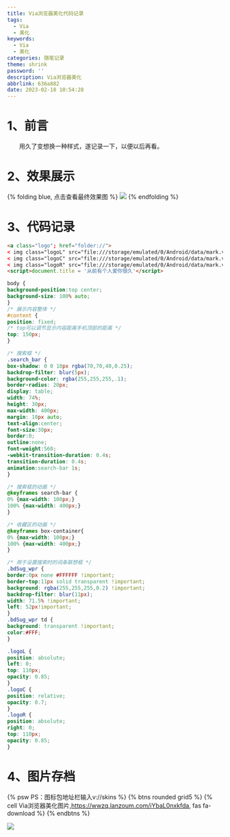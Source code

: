 ```yaml
---
title: Via浏览器美化代码记录
tags:
  - Via
  - 美化
keywords:
  - Via
  - 美化
categories: 随笔记录
theme: shrink
password: ''
description: Via浏览器美化
abbrlink: 636a882
date: 2023-02-18 10:54:28
---
```

# 1、前言
&emsp;&emsp;用久了变想换一种样式，遂记录一下，以便以后再看。
# 2、效果展示
{% folding blue,  点击查看最终效果图 %}
![](https://nkt-blog-1315787778.cos.ap-nanjing.myqcloud.com/blog/article/202302181112140.webp)
{% endfolding %}
# 3、代码记录
```HTML
<a class="logo"; href="folder://">
< img class="logoL" src="file:///storage/emulated/0/Android/data/mark.via/files/content/L.png" width="65px" height="100px"/>
< img class="logoC" src="file:///storage/emulated/0/Android/data/mark.via/files/content/logo.png" width="100px" height="100px"/>
< img class="logoR" src="file:///storage/emulated/0/Android/data/mark.via/files/content/R.png" width="60px" height="100px"/>
<script>document.title = '从前有个人爱你很久'</script>
```

```CSS
body {
background-position:top center;
background-size: 100% auto;
}
/* 展示内容整体 */
#content {
position: fixed;
/* top可以调节显示内容距离手机顶部的距离 */
top: 150px;
}

/* 搜索框 */
.search_bar {
box-shadow: 0 0 18px rgba(70,70,40,0.25);
backdrop-filter: blur(5px);
background-color: rgba(255,255,255,.1);
border-radius: 20px;
display: table;
width: 74%;
height: 30px;
max-width: 400px;
margin: 10px auto;
text-align:center;
font-size:30px;
border:0;
outline:none;
font-weight:560;
-webkit-transition-duration: 0.4s;
transition-duration: 0.4s;
animation:search-bar 1s;
}

/* 搜索框的动画 */
@keyframes search-bar {
0% {max-width: 100px;}
100% {max-width: 400px;}
}

/* 收藏区的动画 */
@keyframes box-container{
0% {max-width: 100px;}
100% {max-width: 400px;}
}

/* 用于设置搜索时的词条联想框 */
.bdSug_wpr {
border:0px none #FFFFFF !important;
border-top:11px solid transparent !important;
background: rgba(255,255,255,0.2) !important;
backdrop-filter: blur(11px); 
width: 71.5% !important;
left: 52px!important;
}
.bdSug_wpr td {
background: transparent !important;
color:#FFF;
}

.logoL {
position: absolute;
left: 0;
top: 110px;
opacity: 0.85;
}
.logoC {
position: relative;
opacity: 0.7;
}
.logoR {
position: absolute;
right: 0;
top: 110px;
opacity: 0.85;
}
```
# 4、图片存档
{% psw PS：图标包地址栏输入v://skins %}
{% btns rounded grid5 %}
{% cell Via浏览器美化图片,https://wwzq.lanzoum.com/iYbaL0nxkfda, fas fa-download %}
{% endbtns %}


![](https://s2.loli.net/2022/11/24/siMAqL1Zewz3QlJ.webp)